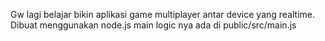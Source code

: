 Gw lagi belajar bikin aplikasi game multiplayer antar device yang realtime. Dibuat menggunakan node.js
main logic nya ada di public/src/main.js
